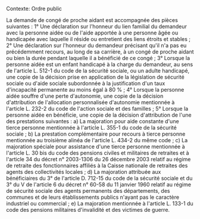 Contexte: Ordre public

La demande de congé de proche aidant est accompagnée des pièces suivantes : 1° Une déclaration sur l'honneur du lien familial du demandeur avec la personne aidée ou de l'aide apportée à une personne âgée ou handicapée avec laquelle il réside ou entretient des liens étroits et stables ; 2° Une déclaration sur l'honneur du demandeur précisant qu'il n'a pas eu précédemment recours, au long de sa carrière, à un congé de proche aidant ou bien la durée pendant laquelle il a bénéficié de ce congé ; 3° Lorsque la personne aidée est un enfant handicapé à la charge du demandeur, au sens de l'article L. 512-1 du code de la sécurité sociale, ou un adulte handicapé, une copie de la décision prise en application de la législation de sécurité sociale ou d'aide sociale subordonnée à la justification d'un taux d'incapacité permanente au moins égal à 80 % ; 4° Lorsque la personne aidée souffre d'une perte d'autonomie, une copie de la décision d'attribution de l'allocation personnalisée d'autonomie mentionnée à l'article L. 232-2 du code de l'action sociale et des familles ; 5° Lorsque la personne aidée en bénéficie, une copie de la décision d'attribution de l'une des prestations suivantes : a) La majoration pour aide constante d'une tierce personne mentionnée à l'article L. 355-1 du code de la sécurité sociale ; b) La prestation complémentaire pour recours à tierce personne mentionnée au troisième alinéa de l'article L. 434-2 du même code ; c) La majoration spéciale pour assistance d'une tierce personne mentionnée à l'article L. 30 bis du code des pensions civiles et militaires de retraites et à l'article 34 du décret n° 2003-1306 du 26 décembre 2003 relatif au régime de retraite des fonctionnaires affiliés à la Caisse nationale de retraites des agents des collectivités locales ; d) La majoration attribuée aux bénéficiaires du 3° de l'article D. 712-15 du code de la sécurité sociale et du 3° du V de l'article 6 du décret n° 60-58 du 11 janvier 1960 relatif au régime de sécurité sociale des agents permanents des départements, des communes et de leurs établissements publics n'ayant pas le caractère industriel ou commercial ; e) La majoration mentionnée à l'article L. 133-1 du code des pensions militaires d'invalidité et des victimes de guerre.